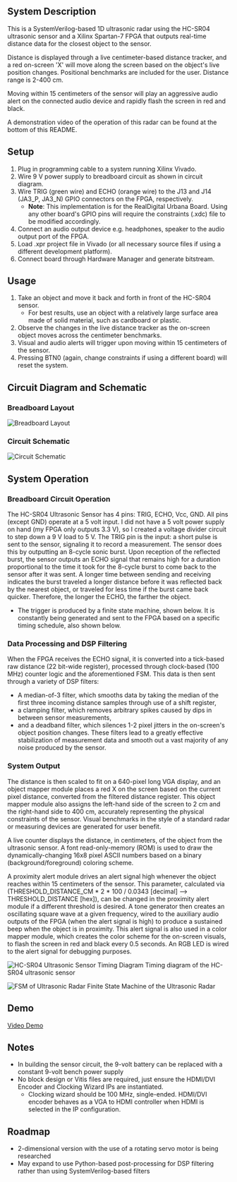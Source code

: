 ## System Description
This is a SystemVerilog-based 1D ultrasonic radar using the HC-SR04 ultrasonic sensor and a Xilinx Spartan-7 FPGA that outputs real-time distance data for the closest object to the sensor. 

Distance is displayed through a live centimeter-based distance tracker, and a red on-screen 'X' will move along the screen based on the object's live position changes. Positional benchmarks are included for the user. Distance range is 2-400 cm.

Moving within 15 centimeters of the sensor will play an aggressive audio alert on the connected audio device and rapidly flash the screen in red and black.

A demonstration video of the operation of this radar can be found at the bottom of this README.

## Setup
1. Plug in programming cable to a system running Xilinx Vivado.
2. Wire 9 V power supply to breadboard circuit as shown in circuit diagram.
3. Wire TRIG (green wire) and ECHO (orange wire) to the J13 and J14 (JA3_P, JA3_N) GPIO connectors on the FPGA, respectively.
   - **Note**: This implementation is for the RealDigital Urbana Board. Using any other board's GPIO pins will require the constraints (.xdc) file to be modified accordingly.
4. Connect an audio output device e.g. headphones, speaker to the audio output port of the FPGA.
5. Load .xpr project file in Vivado (or all necessary source files if using a different development platform).
6. Connect board through Hardware Manager and generate bitstream.

## Usage
1. Take an object and move it back and forth in front of the HC-SR04 sensor.
   - For best results, use an object with a relatively large surface area made of solid material, such as cardboard or plastic.
2. Observe the changes in the live distance tracker as the on-screen object moves across the centimeter benchmarks.
3. Visual and audio alerts will trigger upon moving within 15 centimeters of the sensor.
4. Pressing BTN0 (again, change constraints if using a different board) will reset the system.

## Circuit Diagram and Schematic
### Breadboard Layout
![Breadboard Layout](https://github.com/user-attachments/assets/e7e663dd-c9e9-471b-9674-2df4a22da511)

### Circuit Schematic
![Circuit Schematic](https://github.com/user-attachments/assets/d9ce0682-4f70-4247-b644-87e5b839d4fd)

## System Operation
### Breadboard Circuit Operation
The HC-SR04 Ultrasonic Sensor has 4 pins: TRIG, ECHO, Vcc, GND. All pins (except GND) operate at a 5 volt input. I did not have a 5 volt power supply on hand (my FPGA only outputs 3.3 V), so I created a voltage divider circuit to step down a 9 V load to 5 V.
The TRIG pin is the input: a short pulse is sent to the sensor, signaling it to record a measurement. The sensor does this by outputting an 8-cycle sonic burst. Upon reception of the reflected burst, the sensor outputs an ECHO signal that remains high for a duration proportional to the time it took for the 8-cycle burst to come back to the sensor after it was sent. A longer time between sending and receiving indicates the burst traveled a longer distance before it was reflected back by the nearest object, or traveled for less time if the burst came back quicker. Therefore, the longer the ECHO, the farther the object.
   - The trigger is produced by a finite state machine, shown below. It is constantly being generated and sent to the FPGA based on a specific timing schedule, also shown below.

### Data Processing and DSP Filtering
When the FPGA receives the ECHO signal, it is converted into a tick-based raw distance (22 bit-wide register), processed through clock-based (100 MHz) counter logic and the aforementioned FSM. This data is then sent through a variety of DSP filters:
   - A median-of-3 filter, which smooths data by taking the median of the first three incoming distance samples through use of a shift register,
   - a clamping filter, which removes arbitrary spikes caused by dips in between sensor measurements,
   - and a deadband filter, which silences 1-2 pixel jitters in the on-screen's object position changes.
These filters lead to a greatly effective stabilization of measurement data and smooth out a vast majority of any noise produced by the sensor.

### System Output
The distance is then scaled to fit on a 640-pixel long VGA display, and an object mapper module places a red X on the screen based on the current pixel distance, converted from the filtered distance register. This object mapper module also assigns the left-hand side of the screen to 2 cm and the right-hand side to 400 cm, accurately representing the physical constraints of the sensor. Visual benchmarks in the style of a standard radar or measuring devices are generated for user benefit.

A live counter displays the distance, in centimeters, of the object from the ultrasonic sensor. A font read-only-memory (ROM) is used to draw the dynamically-changing 16x8 pixel ASCII numbers based on a binary (background/foreground) coloring scheme.

A proximity alert module drives an alert signal high whenever the object reaches within 15 centimeters of the sensor. This parameter, calculated via (THRESHOLD_DISTANCE_CM * 2 * 100 / 0.0343 [decimal] --> THRESHOLD_DISTANCE [hex]), can be changed in the proximity alert module if a different threshold is desired.
A tone generator then creates an oscillating square wave at a given frequency, wired to the auxiliary audio outputs of the FPGA (when the alert signal is high) to produce a sustained beep when the object is in proximity. This alert signal is also used in a color mapper module, which creates the color scheme for the on-screen visuals, to flash the screen in red and black every 0.5 seconds. An RGB LED is wired to the alert signal for debugging purposes.

![HC-SR04 Ultrasonic Sensor Timing Diagram](https://github.com/user-attachments/assets/9998927f-5f37-4cfd-b615-ae39f8c4ea55)
Timing diagram of the HC-SR04 ultrasonic sensor

![FSM of Ultrasonic Radar](https://github.com/user-attachments/assets/ec2d3f66-49f0-44a3-9810-d2c4384c2744)
Finite State Machine of the Ultrasonic Radar

## Demo
[Video Demo](https://drive.google.com/file/d/1A6Ar55RKtZArzim9-CnAboWGmMGdUVhR/view?usp=sharing)

## Notes
- In building the sensor circuit, the 9-volt battery can be replaced with a constant 9-volt bench power supply
- No block design or Vitis files are required, just ensure the HDMI/DVI Encoder and Clocking Wizard IPs are instantiated.
  - Clocking wizard should be 100 MHz, single-ended. HDMI/DVI encoder behaves as a VGA to HDMI controller when HDMI is selected in the IP configuration.

## Roadmap
- 2-dimensional version with the use of a rotating servo motor is being researched
- May expand to use Python-based post-processing for DSP filtering rather than using SystemVerilog-based filters
